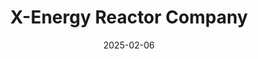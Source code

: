 ---  
layout: startup_page  
title: "X-Energy Reactor Company"  
id: "xenergy.com"  
permalink: "/xenergyreactorcompanyxenergy.com02062025/"  
website: "https://x-energy.com/"  
funding_round: "Series C1"  
funding_amount: "$700M"  
investors: "Amazon.com, Inc.’s Climate Pledge Fund, Segra Capital Management, Jane Street, Ares Management funds, Emerson Collective, Citadel, NGP, University of Michigan, Ares Management Corporation"  
about: "X-Energy Reactor Company, LLC develops advanced small modular nuclear reactors and fuel technology for clean energy generation. Their Xe-100 advanced SMR and TRISO-X fuel are designed to be safer and more efficient, delivering reliable, zero-carbon energy. Each reactor unit provides 80 megawatts of electricity and is engineered to drive geographic scalability, reduce construction timelines, and create more predictable construction costs."  
markets: "Nuclear Energy, Clean Energy, CleanTech, Energy, Renewable Energy"  
hq: "Rockville, Maryland, United States"  
founded_year: "2009"  
linkedin: "https://www.linkedin.com/company/x-energy"  
twitter: "https://twitter.com/xenergynuclear"  
instagram: ""  
facebook: "https://www.facebook.com/pg/xenergynuclear"  
crunchbase: "https://www.crunchbase.com/organization/xenergy"  
pitchbook: ""  

date_display: "06-Feb-2025"  
date: "2025-02-06"

# SEO Optimization  
meta_title: "X-Energy Reactor Company - Series C1 Funding ($700M)"  
meta_description: "X-Energy Reactor Company, X-Energy Reactor Company, LLC develops advanced small modular nuclear reactors and fuel technology for clean energy generation. Their Xe-100 advanced ..."  
meta_keywords: "X-Energy Reactor Company, Nuclear Energy, Clean Energy, CleanTech, Energy, Renewable Energy, Series C1 funding"  
canonical_url: "https://startup.projectstartups.com/xenergyreactorcompanyxenergy.com02062025/"  
---